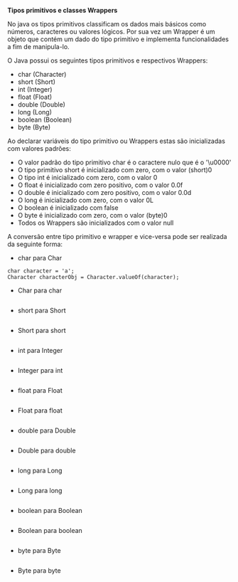 **Tipos primitivos e classes Wrappers**

No java os tipos primitivos classificam os dados mais básicos como números, caracteres ou 
valores lógicos. Por sua vez um Wrapper é um objeto que contém um dado do tipo primitivo
e implementa funcionalidades a fim de manipula-lo. 

O Java possui os seguintes tipos primitivos e respectivos Wrappers: 
 - char (Character)
 - short (Short)
 - int (Integer)
 - float (Float)
 - double (Double)
 - long (Long) 
 - boolean (Boolean)
 - byte (Byte)
 
 Ao declarar variáveis do tipo primitivo ou Wrappers estas são inicializadas com valores
 padrões:
  - O valor padrão do tipo primitivo char é o caractere nulo que é o '\u0000'
  - O tipo primitivo short é inicializado com zero, com o valor (short)0
  - O tipo int é inicializado com zero, com o valor 0
  - O float é inicializado com zero positivo, com o valor 0.0f
  - O double é inicializado com zero positivo, com o valor 0.0d
  - O long é inicializado com zero, com o valor 0L
  - O boolean é inicializado com false
  - O byte é inicializado com zero, com o valor (byte)0
  - Todos os Wrappers são inicializados com o valor null
  
A conversão entre tipo primitivo e wrapper e vice-versa pode ser realizada da seguinte forma:
 - char para Char
```
char character = 'a';
Character characterObj = Character.valueOf(character);
```
 - Char para char
```

``` 

 - short para Short
```

```
 - Short para short
```

``` 

 - int para Integer
```

```
 - Integer para int
```

``` 

 - float para Float
```

```
 - Float para float
```

``` 

 - double para Double
```

```
 - Double para double
```

``` 

 - long para Long
```

```
 - Long para long
```

``` 

 - boolean para Boolean
```

```
 - Boolean para boolean
```

``` 

 - byte para Byte
```

```
 - Byte para byte
```

``` 
